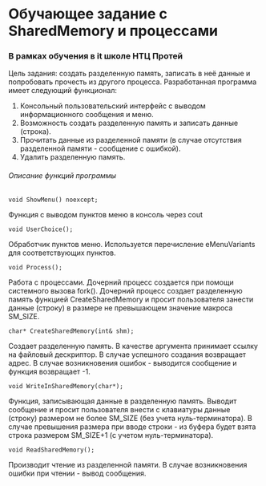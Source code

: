 # Обучающее задание с SharedMemory и процессами
### В рамках обучения в it школе НТЦ Протей

Цель задания: создать разделенную память, записать в неё данные и попробовать прочесть из другого процесса.
Разработанная программа имеет следующий функционал: 
1. Консольный пользовательский интерфейс с выводом информационного сообщения и меню.
2. Возможность создать разделенную память и записать данные (строка).
3. Прочитать данные из разделенной памяти (в случае отсутствия разделенной памяти - сообщение с ошибкой).
4. Удалить разделенную память.

###### Описание функций программы
    void ShowMenu() noexcept;
Функция с выводом пунктов меню в консоль через cout

    void UserChoice();
Обработчик пунктов меню. Используется перечисление eMenuVariants для соответствующих пунктов.

    void Process();
Работа с процессами. Дочерний процесс создается при помощи системного вызова fork(). Дочерний процесс создает разделенную память функцией CreateSharedMemory и просит пользователя занести данные (строку) в размере не превышающем значение макроса SM_SIZE.

    char* CreateSharedMemory(int& shm);
Создает разделенную память. В качестве аргумента принимает ссылку на файловый дескриптор. В случае успешного создания возвращает адрес. В случае возникновения ошибок - выводится сообщение и функция возвращает -1.

    void WriteInSharedMemory(char*);
Функция, записывающая данные в разделенную память. Выводит сообщение и просит пользователя внести с клавиатуры данные (строку) размером не более SM_SIZE (без учета нуль-терминатора). В случае превышения размера при вводе строки - из буфера будет взята строка размером SM_SIZE+1 (с учетом нуль-терминатора).

    void ReadSharedMemory();
Производит чтение из разделенной памяти. В случае возникновения ошибки при чтении - вывод сообщения.
